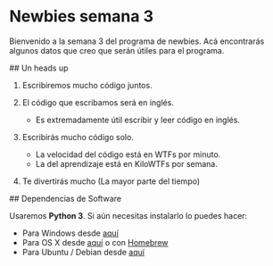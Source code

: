 # Newbies semana 3

Bienvenido a la semana 3 del programa de newbies. Acá encontrarás algunos datos que creo que serán útiles para el programa.

## Un heads up

1. Escribiremos mucho código juntos.

2. El código que escribamos será en inglés.
	* Es extremadamente útil escribir y leer código en inglés.

3. Escribirás mucho código solo.
	* La velocidad del código está en WTFs por minuto.
	* La del aprendizaje está en KiloWTFs por semana.

4. Te divertirás mucho (La mayor parte del tiempo)

## Dependencias de Software

Usaremos **Python 3**. Si aún necesitas instalarlo lo puedes hacer:

* Para Windows desde [aquí](https://www.python.org/downloads/windows/)
* Para OS X desde [aquí](https://www.python.org/downloads/mac-osx/) o con [Homebrew](https://www.digitalocean.com/community/tutorials/how-to-install-python-3-and-set-up-a-local-programming-environment-on-macos)
* Para Ubuntu / Debian desde [aquí](https://www.digitalocean.com/community/tutorials/how-to-install-python-3-and-set-up-a-programming-environment-on-an-ubuntu-16-04-server)
